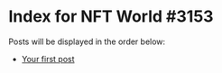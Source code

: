 # Index for NFT World #3153
Posts will be displayed in the order below:

- [Your first post](./001-first.md)

